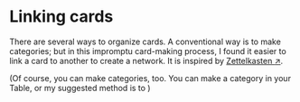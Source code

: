 Linking cards
========

There are several ways to organize cards. A conventional way is to make categories; but in this impromptu card-making process, I found it easier to link a card to another to create a network. It is inspired by [Zettelkasten :arrow_upper_right:](https://en.wikipedia.org/wiki/Zettelkasten).

(Of course, you can make categories, too. You can make a category in your Table, or my suggested method is to )

